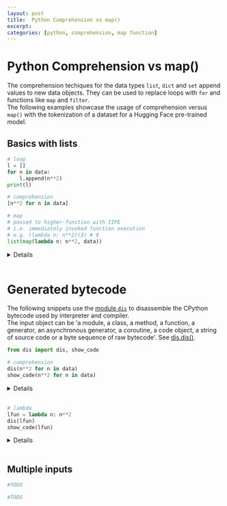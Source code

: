 ```yaml
---
layout: post
title:  Python Comprehension vs map()
excerpt: 
categories: [python, comprehension, map function]
---
```


# Python Comprehension vs map()

The comprehension techiques for the data types `list`, `dict` and `set` append values to new data objects.
They can be used to replace loops with `for` and functions like `map` and `filter`.  
The following examples showcase the usage of comprehension versus `map()` with the tokenization of a dataset for a Hugging Face pre-trained model.

## Basics with lists

```python
# loop
l = []
for n in data:
    l.append(n**2)
print(l)

# comprehension
[n**2 for n in data]

# map
# passed to higher-function with IIFE
# i.e. immediately invoked function execution
# e.g. (lambda n: n**2)(3) # 9
list(map(lambda n: n**2, data))
```

<details> 
<pre>
>>> print(l)
[1, 4, 9, 16, 25]
>>> [n**2 for n in data]
[1, 4, 9, 16, 25]
>>> list(map(lambda n: n**2, data))
[1, 4, 9, 16, 25]
</pre>
</details>
<div>&nbsp;</div>

# Generated bytecode

The following snippets use the [module `dis`](https://docs.python.org/3/library/dis.html) to disassemble the CPython bytecode used by interpreter and compiler.  
The input object can be 'a module, a class, a method, a function, a generator, an asynchronous generator, a coroutine, a code object, a string of source code or a byte sequence of raw bytecode'. See [dis.dis()](https://docs.python.org/3/library/dis.html#dis.dis).

```python
from dis import dis, show_code
```

```python
# comprehension
dis(n**2 for n in data)
show_code(n**2 for n in data)
```

<details> 
<pre>
>>> dis(n**2 for n in data)
  1           0 LOAD_FAST                0 (.0)
        >>    2 FOR_ITER                14 (to 18)
              4 STORE_FAST               1 (n)
              6 LOAD_FAST                1 (n)
              8 LOAD_CONST               0 (2)
             10 BINARY_POWER
             12 YIELD_VALUE
             14 POP_TOP
             16 JUMP_ABSOLUTE            2
        >>   18 LOAD_CONST               1 (None)
             20 RETURN_VALUE
>>> show_code(n**2 for n in data)
Name:              <genexpr>
Filename:          <stdin>
Argument count:    1
Positional-only arguments: 0
Kw-only arguments: 0
Number of locals:  2
Stack size:        3
Flags:             OPTIMIZED, NEWLOCALS, GENERATOR, NOFREE
Constants:
   0: 2
   1: None
Variable names:
   0: .0
   1: n
</pre>
</details>
<div>&nbsp;</div>

```python
# lambda
lfun = lambda n: n**2
dis(lfun)
show_code(lfun)
```

<details> 
<pre>
>>> lfun = lambda n: n**2
>>> dis(lfun)
  1           0 LOAD_FAST                0 (n)
              2 LOAD_CONST               1 (2)
              4 BINARY_POWER
              6 RETURN_VALUE
>>> show_code(lfun)
Name:              <lambda>
Filename:          <stdin>
Argument count:    1
Positional-only arguments: 0
Kw-only arguments: 0
Number of locals:  1
Stack size:        2
Flags:             OPTIMIZED, NEWLOCALS, NOFREE
Constants:
   0: None
   1: 2
Variable names:
   0: n
</pre>
</details>
<div>&nbsp;</div>

## Multiple inputs

```python
#TODO
```

```python
#TODO
```